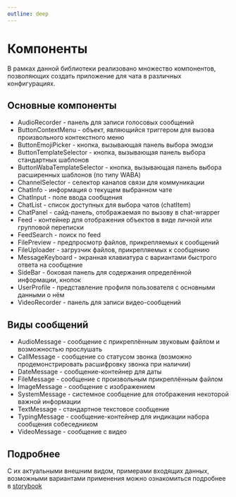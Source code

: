 ```yaml
---
outline: deep
---
```



# Компоненты

В рамках данной библиотеки реализовано множество компонентов, позволяющих создать приложение для чата в различных конфигурациях. 

## Основные компоненты
- AudioRecorder - панель для записи голосовых сообщений
- ButtonContextMenu - объект, являющийся триггером для вызова произвольного контекстного меню
- ButtonEmojiPicker - кнопка, вызывающая панель выбора эмодзи
- ButtonTemplateSelector - кнопка, вызывающая панель выбора стандартных шаблонов
- ButtonWabaTemplateSelector - кнопка, вызывающая панель выбора расширенных шаблонов (по типу WABA)
- ChannelSelector - селектор каналов связи для коммуникации
- ChatInfo - информация о текущем выбранном чате
- ChatInput - поле ввода сообщения 
- ChatList - список доступных для выбора чатов (chatItem)
- ChatPanel - сайд-панель, отображаемая по вызову в chat-wrapper
- Feed - контейнер для отображения объектов в виде личной или групповой переписки
- FeedSearch - поиск по feed
- FilePreview - предпросмотр файлов, прикрепляемых к сообщений
- FileUploader - загрузчик файлов, прикрепляемых к сообщению
- MessageKeyboard - экранная клавиатура с вариантами быстрого ответа на сообщение
- SideBar - боковая панель для содержания определённой информации, кнопок
- UserProfile - представление профиля пользователя с основными данными о нём
- VideoRecorder - панель для записи видео-сообщений

## Виды сообщений
- AudioMessage - сообщение с прикреплённым звуковым файлом и возможностью прослушать
- CallMessage - сообщение со статусом звонка (возможно продемонстрировать расшифровку звонка при наличии)
- DateMessage - сообщение-контейнер для даты
- FileMessage - сообщение с произвольным прикреплённым файлом
- ImageMessage - сообщение с изображением
- SystemMessage - системное сообщение для отображения некоторой важной информации
- TextMessage - стандартное текстовое сообщение
- TypingMessage - сообщение-контейнер для индикации набора сообщения собеседником
- VideoMessage - сообщение с видео

## Подробнее
С их актуальными внешним видом, примерами входящих данных, возможными вариантами применения можно ознакомиться подробнее в [storybook](https://mobilon-dev.github.io/chotto/) 